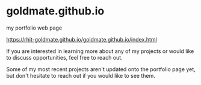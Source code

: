 # goldmate.github.io

 my portfolio web page

 https://rhit-goldmate.github.io/goldmate.github.io/index.html


 If you are interested in learning more about any of my projects or would like to discuss opportunities, feel free to reach out.

 Some of my most recent projects aren't updated onto the portfolio page yet, but don't hesitate to reach out if you would like to see them.
